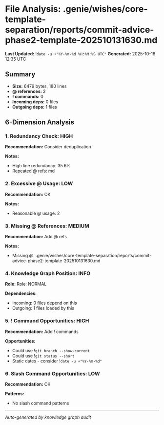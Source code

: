 # File Analysis: .genie/wishes/core-template-separation/reports/commit-advice-phase2-template-202510131630.md
**Last Updated:** !`date -u +"%Y-%m-%d %H:%M:%S UTC"`
**Generated:** 2025-10-16 12:35 UTC

## Summary

- **Size:** 6479 bytes, 180 lines
- **@ references:** 2
- **! commands:** 0
- **Incoming deps:** 0 files
- **Outgoing deps:** 1 files

## 6-Dimension Analysis

### 1. Redundancy Check: HIGH

**Recommendation:** Consider deduplication

**Notes:**
- High line redundancy: 35.6%
- Repeated @ refs: md

### 2. Excessive @ Usage: LOW

**Recommendation:** OK

**Notes:**
- Reasonable @ usage: 2

### 3. Missing @ References: MEDIUM

**Recommendation:** Add @ refs

**Notes:**
- Missing @: .genie/wishes/core-template-separation/reports/commit-advice-phase2-template-202510131630.md

### 4. Knowledge Graph Position: INFO

**Role:** Role: NORMAL

**Dependencies:**
- Incoming: 0 files depend on this
- Outgoing: 1 files loaded by this

### 5. ! Command Opportunities: HIGH

**Recommendation:** Add ! commands

**Opportunities:**
- Could use !`git branch --show-current`
- Could use !`git status --short`
- Static dates - consider !`date -u +"%Y-%m-%d"`

### 6. Slash Command Opportunities: LOW

**Recommendation:** OK

**Patterns:**
- No slash command patterns

---

*Auto-generated by knowledge graph audit*
